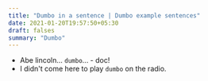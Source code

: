 ```yaml
---
title: "Dumbo in a sentence | Dumbo example sentences"
date: 2021-01-20T19:57:50+05:30
draft: falses
summary: "Dumbo"
---
```

- Abe lincoln... `dumbo`... - doc!
- I didn't come here to play `dumbo` on the radio.
                 
